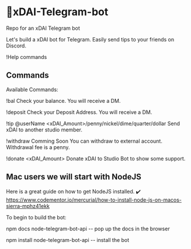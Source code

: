 # 🤖xDAI-Telegram-bot
Repo for an xDAI Telegram bot

Let's build a xDAI bot for Telegram. Easily send tips to your friends on Discord.


!Help commands

## Commands
Available Commands:

!bal
Check your balance. You will receive a DM.

!deposit
Check your Deposit Address. You will receive a DM.

!tip @userName <xDAI_Amount>/penny/nickel/dime/quarter/dollar
Send xDAI to another studio member.

!withdraw Comming Soon
You can withdraw to external account. Withdrawal fee is a penny.

!donate <xDAI_Amount>
Donate xDAI to Studio Bot to show some support.




## Mac users we will start with NodeJS

Here is a great guide on how to get NodeJS installed.
✔️ https://www.codementor.io/mercurial/how-to-install-node-js-on-macos-sierra-mphz41ekk

To begin to build the bot:

npm docs node-telegram-bot-api -- pop up the docs in the browser

npm install node-telegram-bot-api -- install the bot
